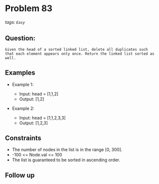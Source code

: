 # Problem 83
###### tags: `Easy`

## Question:
```
Given the head of a sorted linked list, delete all duplicates such that each element appears only once. Return the linked list sorted as well.
```

## Examples
* Example 1:
	* Input: head = [1,1,2]
	* Output: [1,2]

* Example 2:
	* Input: head = [1,1,2,3,3]
	* Output: [1,2,3]

## Constraints
* The number of nodes in the list is in the range [0, 300].
* -100 <= Node.val <= 100
* The list is guaranteed to be sorted in ascending order.

## Follow up

